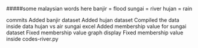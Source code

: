 #####some malaysian words here
banjir = flood
sungai = river
hujan = rain

commits
Added banjir dataset
Added hujan dataset
Compiled the data inside data hujan vs air sungai excel
Added membership value for sungai dataset
Fixed membership value graph display
Fixed membership value inside codes-river.py
